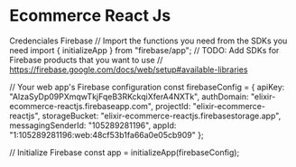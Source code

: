 # Ecommerce React Js
Credenciales Firebase
// Import the functions you need from the SDKs you need
import { initializeApp } from "firebase/app";
// TODO: Add SDKs for Firebase products that you want to use
// https://firebase.google.com/docs/web/setup#available-libraries

// Your web app's Firebase configuration
const firebaseConfig = {
  apiKey: "AIzaSyDp09PXmqwTkjFqeB3RKckqiXferA4NXTk",
  authDomain: "elixir-ecommerce-reactjs.firebaseapp.com",
  projectId: "elixir-ecommerce-reactjs",
  storageBucket: "elixir-ecommerce-reactjs.firebasestorage.app",
  messagingSenderId: "105289281196",
  appId: "1:105289281196:web:48cf53b1fa66a0e05cb909"
};

// Initialize Firebase
const app = initializeApp(firebaseConfig);
